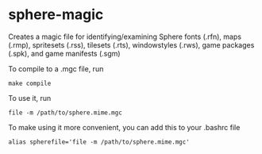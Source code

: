 # sphere-magic

Creates a magic file for identifying/examining Sphere fonts (.rfn), maps (.rmp), spritesets (.rss), tilesets (.rts), windowstyles (.rws), game packages (.spk), and game manifests (.sgm)

To compile to a .mgc file, run

```
make compile
```

To use it, run
```
file -m /path/to/sphere.mime.mgc
```

To make using it more convenient, you can add this to your .bashrc file
```
alias spherefile='file -m /path/to/sphere.mime.mgc'
```